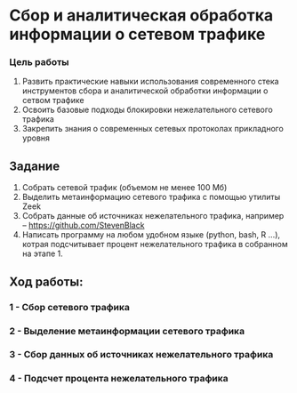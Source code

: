 # Сбор и аналитическая обработка информации о сетевом трафике

### Цель работы
1. Развить практические навыки использования современного стека инструментов сбора и аналитической обработки информации о сетвом трафике
2. Освоить базовые подходы блокировки нежелательного сетевого трафика
3. Закрепить знания о современных сетевых протоколах прикладного уровня

## Задание
1. Собрать сетевой трафик (объемом не менее 100 Мб)
2. Выделить метаинформацию сетевого трафика с помощью утилиты Zeek
3. Собрать данные об источниках нежелательного трафика, например – https://github.com/StevenBlack
4. Написать программу на любом удобном языке (python, bash, R …), котрая подсчитывает процент нежелательного трафика в собранном на этапе 1.

## Ход работы:
### 1 - Сбор сетевого трафика

### 2 - Выделение метаинформации сетевого трафика

### 3 - Сбор данных об источниках нежелательного трафика

### 4 - Подсчет процента нежелательного трафика
